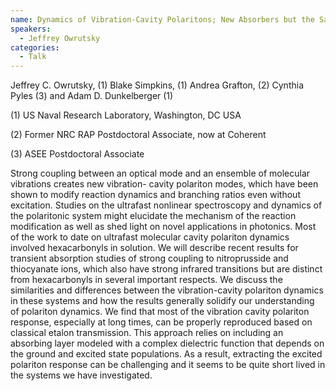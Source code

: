 ```yaml
---
name: Dynamics of Vibration-Cavity Polaritons; New Absorbers but the Same Interpretation
speakers:
  - Jeffrey Owrutsky
categories:
  - Talk
---
```

Jeffrey C. Owrutsky, (1) Blake Simpkins, (1) Andrea Grafton, (2) Cynthia Pyles (3) and Adam D. Dunkelberger (1)

(1) US Naval Research Laboratory, Washington, DC USA

(2) Former NRC RAP Postdoctoral Associate, now at Coherent

(3) ASEE Postdoctoral Associate

Strong coupling between an optical mode and an ensemble of molecular vibrations creates new vibration- cavity polariton modes, which have been shown to modify reaction dynamics and branching ratios even without excitation. Studies on the ultrafast nonlinear spectroscopy and dynamics of the polaritonic system might elucidate the mechanism of the reaction modification as well as shed light on novel applications in photonics. Most of the work to date on ultrafast molecular cavity polariton dynamics involved hexacarbonyls in solution. We will describe recent results for transient absorption studies of strong coupling to nitroprusside and thiocyanate ions, which also have strong infrared transitions but are distinct from hexacarbonyls in several important respects. We discuss the similarities and differences between the vibration-cavity polariton dynamics in these systems and how the results generally solidify our understanding of polariton dynamics. We find that most of the vibration cavity polariton response, especially at long times, can be properly reproduced based on classical etalon transmission. This approach relies on including an absorbing layer modeled with a complex dielectric function that depends on the ground and excited state populations. As a result, extracting the excited polariton response can be challenging and it seems to be quite short lived in the systems we have investigated. 